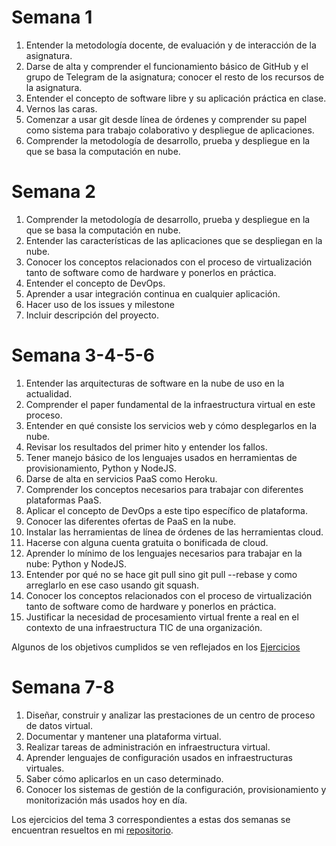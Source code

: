 # Semana 1
1. Entender la metodología docente, de evaluación y de interacción de la asignatura.
2. Darse de alta y comprender el funcionamiento básico de GitHub y el grupo de Telegram de la asignatura; conocer el resto de los recursos de la asignatura.
3. Entender el concepto de software libre y su aplicación práctica en clase.
4. Vernos las caras.
5. Comenzar a usar git desde línea de órdenes y comprender su papel como sistema para trabajo colaborativo y despliegue de aplicaciones.
6. Comprender la metodología de desarrollo, prueba y despliegue en la que se basa la computación en nube.

# Semana 2


1. Comprender la metodología de desarrollo, prueba y despliegue en la que se basa la computación en nube.
2. Entender las características de las aplicaciones que se despliegan en la nube.
3. Conocer los conceptos relacionados con el proceso de virtualización tanto de software como de hardware y ponerlos en práctica.
4. Entender el concepto de DevOps.
5. Aprender a usar integración continua en cualquier aplicación.
6. Hacer uso de los issues y milestone
7. Incluir descripción del proyecto.

# Semana 3-4-5-6

1. Entender las arquitecturas de software en la nube de uso en la actualidad.
2. Comprender el paper fundamental de la infraestructura virtual en este proceso.
3. Entender en qué consiste los servicios web y cómo desplegarlos en la nube.
4. Revisar los resultados del primer hito y entender los fallos.
5. Tener manejo básico de los lenguajes usados en herramientas de provisionamiento, Python y NodeJS.
6. Darse de alta en servicios PaaS como Heroku.
7. Comprender los conceptos necesarios para trabajar con diferentes plataformas PaaS.
8. Aplicar el concepto de DevOps a este tipo específico de plataforma.
9. Conocer las diferentes ofertas de PaaS en la nube.
10. Instalar las herramientas de línea de órdenes de las herramientas cloud.
11. Hacerse con alguna cuenta gratuita o bonificada de cloud.
12. Aprender lo mínimo de los lenguajes necesarios para trabajar en la nube: Python y NodeJS.
13. Entender por qué no se hace git pull sino git pull --rebase y como arreglarlo en ese caso usando git squash.
14. Conocer los conceptos relacionados con el proceso de virtualización tanto de software como de hardware y ponerlos en práctica.
15. Justificar la necesidad de procesamiento virtual frente a real en el contexto de una infraestructura TIC de una organización.

Algunos de los objetivos cumplidos se ven reflejados en los [Ejercicios](https://github.com/samahetfield/ejerciciosCC-1819/blob/master/ejerciciosPaaS/EjerciciosSemana4.md)

# Semana 7-8

1. Diseñar, construir y analizar las prestaciones de un centro de proceso de datos virtual.
2. Documentar y mantener una plataforma virtual.
3. Realizar tareas de administración en infraestructura virtual.
4. Aprender lenguajes de configuración usados en infraestructuras virtuales.
5. Saber cómo aplicarlos en un caso determinado.
6. Conocer los sistemas de gestión de la configuración, provisionamiento y monitorización más usados hoy en día.

Los ejercicios del tema 3 correspondientes a estas dos semanas se encuentran resueltos en mi [repositorio](https://github.com/samahetfield/ejerciciosCC-1819).
